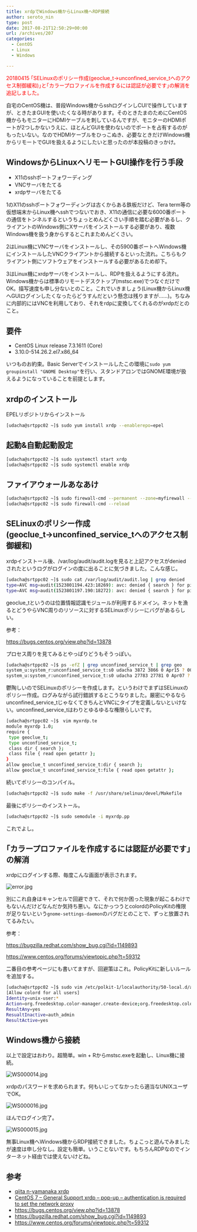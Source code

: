 ```yaml
---
title: xrdpでWindows機からLinux機へRDP接続
author: seroto_nin
type: post
date: 2017-08-21T12:50:29+00:00
url: /archives/207
categories:
  - CentOS
  - Linux
  - Windows

---
```

<span style="color: #ff0000;">20180415 ｢SELinuxのポリシー作成(geoclue_t→unconfined_service_tへのアクセス制御緩和)｣と｢カラープロファイルを作成するには認証が必要です｣の解消を追記しました。</span>

自宅のCentOS機は、普段Windows機からsshログインしCUIで操作していますが、ときたまGUIを使いたくなる時があります。そのときたまのためにCentOS機からもモニターにHDMIケーブルを刺しているんですが、モニターのHDMIポートが2つしかないうえに、ほとんどGUIを使わないのでポートを占有するのがもったいない。なのでHDMIケーブルをひっこぬき、必要なときだけWindows機からリモートでGUIを扱えるようにしたいと思ったのが本投稿のきっかけ。

<!--more-->

## WindowsからLinuxへリモートGUI操作を行う手段

- X11のsshポートフォワーディング
- VNCサーバをたてる
- xrdpサーバをたてる

1のX11のsshポートフォワーディングは古くからある鉄板だけど、Tera term等の仮想端末からLinux機へsshでつないでおき、X11の通信に必要な6000番ポートの通信をトンネルするというちょっとめんどくさい手順を踏む必要があるし、クライアントのWindows側にXサーバをインストールする必要があり、複数Windows機を扱う身からするとこれまためんどくさい。

2はLinux機にVNCサーバをインストールし、その5900番ポートへWindows機にインストールしたVNCクライアントから接続するといった流れ。こちらもクライアント側にソフトウェアをインストールする必要があるため却下。

3はLinux機にxrdpサーバをインストールし、RDPを扱えるようにする流れ。Windows機からは標準のリモートデスクトップ(mstsc.exe)でつなぐだけでOK。描写速度も申し分ないとのこと。これでいきましょう(Linux機からLinux機へGUIログインしたくなったらどうすんだという懸念は残りますが……)。ちなみに内部的にはVNCを利用しており、それをrdpに変換してくれるのがxrdpだとのこと。

## 要件

- CentOS Linux release 7.3.1611 (Core)
- 3.10.0-514.26.2.el7.x86_64

いつものお約束。Basic Serverでインストールしたこの環境に`sudo yum groupinstall "GNOME Desktop"`を行い、スタンドアロンではGNOME環境が扱えるようになっていることを前提とします。

## xrdpのインストール

EPELリポジトリからインストール

```bash
[udacha@srtppc02 ~]$ sudo yum install xrdp --enablerepo=epel
```

## 起動&自動起動設定

```bash
[udacha@srtppc02 ~]$ sudo systemctl start xrdp
[udacha@srtppc02 ~]$ sudo systemctl enable xrdp
```

## ファイアウォールあなあけ

```bash
[udacha@srtppc02 ~]$ sudo firewall-cmd --permanent --zone=myfirewall --add-port=3389/tcp
[udacha@srtppc02 ~]$ sudo firewall-cmd --reload
```

## SELinuxのポリシー作成(geoclue\_t→unconfined\_service_tへのアクセス制御緩和)

xrdpインストール後、/var/log/audit/audit.logを見ると上記アクセスがdeniedされたというログがログインの度に出ることに気づきました。こんな感じ。

```bash
[udacha@srtppc02 ~]$ sudo cat /var/log/audit/audit.log | grep denied
type=AVC msg=audit(1523801194.423:18269): avc: denied { search } for pid=30593 comm="geoclue" name="27987" dev="proc" ino=412386 scontext=system_u:system_r:geoclue_t:s0 tcontext=system_u:system_r:unconfined_service_t:s0 tclass=dir
type=AVC msg=audit(1523801197.190:18272): avc: denied { search } for pid=30593 comm="geoclue" name="30546" dev="proc" ino=1027910 scontext=system_u:system_r:geoclue_t:s0 tcontext=system_u:system_r:unconfined_service_t:s0 tclass=dir
```

geoclue_tというのは位置情報認識モジュールが利用するドメイン。ネットを漁るとどうやらVNC周りのリソースに対するSELinuxポリシーにバグがあるらしい。

参考：
  
<https://bugs.centos.org/view.php?id=13878>

プロセス周りを見てみるとやっぱりどうもそうっぽい。

```bash
[udacha@srtppc02 ~]$ ps -efZ | grep unconfined_service_t | grep geo
system_u:system_r:unconfined_service_t:s0 udacha 3872 3866 0 Apr15 ? 00:00:01 Xvnc :17 -auth .Xauthority -geometry 1920x1080 -depth 32 -rfbauth /home/udacha/.vnc/sesman_udacha_passwd:17 -bs -nolisten tcp -localhost -dpi 96
system_u:system_r:unconfined_service_t:s0 udacha 27783 27781 0 Apr07 ? 00:00:04 Xvnc :10 -auth .Xauthority -geometry 1364x768 -depth 32 -rfbauth /home/udacha/.vnc/sesman_udacha_passwd:10 -bs -nolisten tcp -localhost -dpi 96
```

鬱陶しいのでSELinuxのポリシーを作成します。というわけでまずはSELinuxのポリシー作成。ログみながら試行錯誤するとこうなりました。厳密にやるならunconfined\_service\_tじゃなくてきちんとVNCにタイプを定義しないといけない。unconfined\_service\_tはわりとゆるゆるな権限らしいです。

```bash
[udacha@srtppc02 ~]$　vim myxrdp.te
module myxrdp 1.0;
require {
 type geoclue_t;
 type unconfined_service_t;
 class dir { search };
 class file { read open getattr };
}
allow geoclue_t unconfined_service_t:dir { search };
allow geoclue_t unconfined_service_t:file { read open getattr };
```

続いてポリシーのコンパイル。

```bash
[udacha@srtppc02 ~]$ sudo make -f /usr/share/selinux/devel/Makefile
```

最後にポリシーのインストール。

```bash
[udacha@srtppc02 ~]$ sudo semodule -i myxrdp.pp
```

これでよし。

## ｢カラープロファイルを作成するには認証が必要です｣の解消

xrdpにログインする際、毎度こんな画面が表示されます。

![error.jpg](./error.jpg)

別にこれ自身はキャンセルで回避できて、それで何か困った現象が起こるわけでもないんだけどなんだか気持ち悪い。なにかっつうとcolordのPolicyKitの権限が足りないという`gnome-settings-daemon`のバグだとのことで、ずっと放置されてるみたい。

参考：
  
<https://bugzilla.redhat.com/show_bug.cgi?id=1149893>
  
<https://www.centos.org/forums/viewtopic.php?t=59312>

二番目の参考ページにも書いてますが、回避策はこれ。PolicyKitに新しいルールを追加する。

```bash
[udacha@srtppc02 ~]$ sudo vim /etc/polkit-1/localauthority/50-local.d/allow-colord.pkla
[Allow colord for all users]
Identity=unix-user:*
Action=org.freedesktop.color-manager.create-device;org.freedesktop.color-manager.create-profile;org.freedesktop.color-manager.delete-device;org.freedesktop.color-manager.delete-profile;org.freedesktop.color-manager.modify-device;org.freedesktop.color-manager.modify-profile
ResultAny=yes
ResualtInactive=auth_admin
ResultActive=yes
```

## Windows機から接続

以上で設定はおわり。超簡単。win + Rからmstsc.exeを起動し、Linux機に接続。

![WS000014.jpg](./WS000014.jpg)

xrdpのパスワードを求められます。何もいじってなかったら適当なUNIXユーザでOK。

![WS000016.jpg](./WS000016.jpg)

ほんでログイン完了。

![WS000015.jpg](./WS000015.jpg)

無事Linux機へWindows機からRDP接続できました。ちょこっと遊んでみましたが速度は申し分なし。設定も簡単。いうことないです。もちろんRDPなのでインターネット経由では使えないけどね。

## 参考

- [qiita n-yamanaka xrdp][1]
- [CentOS 7 – General Support xrdp – pop-up – authentication is required to set the network proxy][2]
- <https://bugs.centos.org/view.php?id=13878>
- <https://bugzilla.redhat.com/show_bug.cgi?id=1149893>
- <https://www.centos.org/forums/viewtopic.php?t=59312>

 [1]: http://qiita.com/n-yamanaka/items/653af5cdac63721ff074
 [2]: https://www.centos.org/forums/viewtopic.php?t=57696
